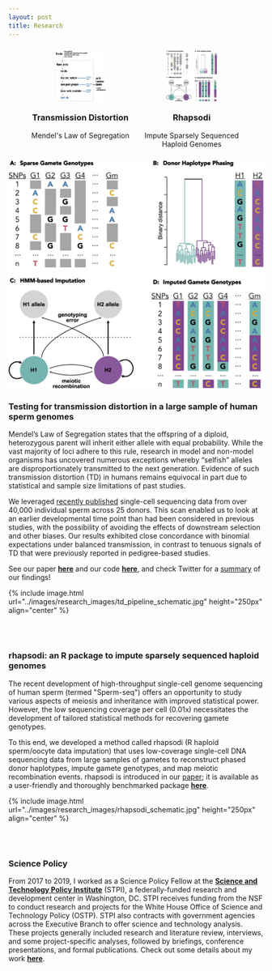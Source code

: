 ```yaml
---
layout: post
title: Research
---
```



<style>
  .icon-container {
    display: flex;
    flex-wrap: wrap;
    justify-content: center;
  }
  .icon {
    margin: 10px;
    text-align: center;
    width: 200px; /* Adjust width as needed */
  }
  .icon img {
    width: 100px; /* Adjust icon size */
    height: 100px; /* Adjust icon size */
    display: block;
    margin: 0 auto 10px;
  }
</style>

<div class="icon-container">
  <!-- Icon for Transmission Distortion -->
  <div class="icon">
    <a href="td-sperm.md">
      <img src="../images/research_images/td_pipeline_schematic.jpg" alt="Transmission Distortion Icon" />
    </a>
    <h3>Transmission Distortion</h3>
    <p>Mendel's Law of Segregation</p>
  </div>

  <!-- Icon for Rhapsodi -->
  <div class="icon">
    <a href="rhapsodi.md">
      <img src="../images/research_images/rhapsodi_schematic.jpg" alt="Rhapsodi Icon" />
    </a>
    <h3>Rhapsodi</h3>
    <p>Impute Sparsely Sequenced Haploid Genomes</p>
  </div>

  <!-- Add more icons here -->

</div>



<!-- Icon for Testing for transmission distortion -->
<a href="rhapsodi.md">
  <img src="../images/research_images/rhapsodi_schematic.jpg" alt="rhapsodi Icon" />
</a>

### Testing for transmission distortion in a large sample of human sperm genomes
Mendel’s Law of Segregation states that the offspring of a diploid, heterozygous parent will inherit either allele with equal probability. While the vast majority of loci adhere to this rule, research in model and non-model organisms has uncovered numerous exceptions whereby “selfish” alleles are disproportionately transmitted to the next generation. Evidence of such transmission distortion (TD) in humans remains equivocal in part due to statistical and sample size limitations of past studies.

We leveraged [recently published](https://www.ncbi.nlm.nih.gov/pmc/articles/PMC7351608/) single-cell sequencing data from over 40,000 individual sperm across 25 donors. This scan enabled us to look at an earlier developmental time point than had been considered in previous studies, with the possibility of avoiding the effects of downstream selection and other biases. Our results exhibited close concordance with binomial expectations under balanced transmission, in contrast to tenuous signals of TD that were previously reported in pedigree-based studies. 

See our paper **[here](https://doi.org/10.7554/eLife.76383)** and our code **[here](https://github.com/mccoy-lab/transmission-distortion)**, and check Twitter for a [summary](https://twitter.com/saracarioscia/status/1628101974318264321?ref_src=twsrc%5Etfw) of our findings! 

{% include image.html url="../images/research_images/td_pipeline_schematic.jpg" height="250px" align="center" %}


<br>
<br>

### rhapsodi: an R package to impute sparsely sequenced haploid genomes 
The recent development of high-throughput single-cell genome sequencing of human sperm (termed "Sperm-seq") offers an opportunity to study various aspects of meiosis and inheritance with improved statistical power. However, the low sequencing coverage per cell (0.01x) necessitates the development of tailored statistical methods for recovering gamete genotypes.

To this end, we developed a method called rhapsodi (R haploid sperm/oocyte data imputation) that uses low-coverage single-cell DNA sequencing data from large samples of gametes to reconstruct phased donor haplotypes, impute gamete genotypes, and map meiotic recombination events. rhapsodi is introduced in our [paper](https://doi.org/10.7554/eLife.76383); it is available as a user-friendly and thoroughly benchmarked package **[here](https://github.com/mccoy-lab/rhapsodi)**. 

{% include image.html url="../images/research_images/rhapsodi_schematic.jpg" height="250px" align="center" %}


<br>
<br>

### Science Policy

From 2017 to 2019, I worked as a Science Policy Fellow at the **[Science and Technology Policy Institute](https://www.ida.org/en/ida-ffrdcs/science-and-technology-policy-institute)** (STPI), a federally-funded research and development center in Washington, DC. STPI receives funding from the NSF to conduct research and projects for the White House Office of Science and Technology Policy (OSTP). STPI also contracts with government agencies across the Executive Branch to offer science and technology analysis. These projects generally included research and literature review, interviews, and some project-specific analyses, followed by briefings, conference presentations, and formal publications. Check out some details about my work **[here](https://scarioscia.github.io/2023-01-25/science-policy)**.

<br />
